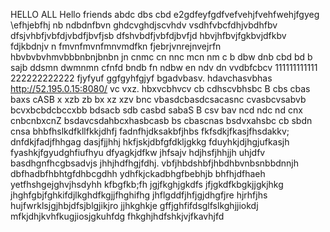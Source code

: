 HELLO ALL 
Hello friends 
abdc dbs cbd
e2gdfeyfgdfvefvehjfvehfwehjfgyeg
\efhjebfhj
nb ndbdnfbvn
ghdcvghdjscvhdv vsdhfvbcfdhjvbdhfbv
dfsjvhbfjvbfdjvbdfjbvfjsb
dfshvbdfjvbfdjbvfjd
hbvjhfbvjfgkbvjdfkbv fdjkbdnjv n
fmvnfmvnfmnvmdfkn
fjebrjvnrejnvejrfn
hbvbvbvhmvbbbnbnjbnbn
jn cnmc cn nnc mcn nm
c b dbw dnb cbd bd b sajb ddsmn dwmnmn
 cfnfd bndb fn ndbw 
 en ndv dn vvdbfcbcv 
111111111111
222222222222
fjyfyuf
ggfgyhfgjyf
bgadvbasv. hdavchasvbhas
http://52.195.0.15:8080/ vc vxz. hbxvcbhvcv cb cdhscvbhsbc
B cbs cbas baxs cASB
x xzb zb bx xz xzv
bnc vbasdcbasdcsacasnc
cvasbcvsabvb
bcvxbcbdcbccxbb
 bdsacb sdb casbd 
sabaS B
csv bav
ncd ndc nd  cnx cnbcnbxcnZ
bsdavcsdahbcxhasbcasb
bs cbascnas
bsdvxahsbc
cb sbdn cnsa
bhbfhslkdfkllfkkjdhfj
fadnfhjdksakbfjhbs
fkfsdkjfkasjfhsdakkv;
dnfdkjfadjfhhgag
dasjfjjhhj
hkfjskjdbfgfdkljgkkg
fduyhkjdjhgjufkasjh
fyashkjfgyudghfiufhyu
dfyagkjdfkw
jhfsajv hdjhsfjhhjjh uhjdfv
basdhgnfhcgbsadvjs jhhjhdfhgjfdhj.
vbfjhbdshbfjhbdhbvnbsnbbdnnjh
dbfhadbfhbhtgfdhbcgdhh
ydhfkjckadbhgfbebhjb bhfhjdfhaeh
yetfhshgejghvjhsdyhh
kfbgfkb;fh jgjfkghjgkdfs
jfjgkdfkbgkjjgkjhkg 
jhghfgbjfghkifdjlkghdfkgjjfhghifhg
jhflgddfjhfjgjdhgfjre hjrhfjhs
hujfwrklsjgjhbjdfsjblgjikjro jjhkghkje
gffjghfifdsglfslkghjjiokdj 
mfkjdhjkvhfkugjiosjgkuhfdg
fhkghjhdfshkjvjfkavhjfd


